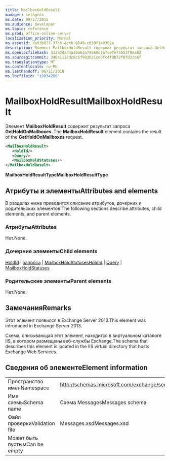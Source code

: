 ```yaml
---
title: MailboxHoldResult
manager: sethgros
ms.date: 09/17/2015
ms.audience: Developer
ms.topic: reference
ms.prod: office-online-server
localization_priority: Normal
ms.assetid: da03b877-37c6-4ecb-8549-c639f140302e
description: Элемент MailboxHoldResult содержит результат запроса GetHoldOnMailboxes.
ms.openlocfilehash: 333a2d2d4a30a63a78660d167cefe75653f8ea82
ms.sourcegitcommit: 34041125dc8c5f993b21cebfc4f8b72f0fd2cb6f
ms.translationtype: MT
ms.contentlocale: ru-RU
ms.lasthandoff: 06/11/2018
ms.locfileid: "19834289"
---
```

# <a name="mailboxholdresult"></a><span data-ttu-id="d5adb-103">MailboxHoldResult</span><span class="sxs-lookup"><span data-stu-id="d5adb-103">MailboxHoldResult</span></span>

<span data-ttu-id="d5adb-104">Элемент **MailboxHoldResult** содержит результат запроса **GetHoldOnMailboxes** .</span><span class="sxs-lookup"><span data-stu-id="d5adb-104">The **MailboxHoldResult** element contains the result of the **GetHoldOnMailboxes** request.</span></span> 
  
```XML
<MailboxHoldResult>
   <HoldId/>
   <Query/>
   <MailboxHoldStatuses/>
</MailboxHoldResult>
```

<span data-ttu-id="d5adb-105">**MailboxHoldResultType**</span><span class="sxs-lookup"><span data-stu-id="d5adb-105">**MailboxHoldResultType**</span></span>

## <a name="attributes-and-elements"></a><span data-ttu-id="d5adb-106">Атрибуты и элементы</span><span class="sxs-lookup"><span data-stu-id="d5adb-106">Attributes and elements</span></span>

<span data-ttu-id="d5adb-107">В разделах ниже приводится описание атрибутов, дочерних и родительских элементов.</span><span class="sxs-lookup"><span data-stu-id="d5adb-107">The following sections describe attributes, child elements, and parent elements.</span></span>
  
### <a name="attributes"></a><span data-ttu-id="d5adb-108">Атрибуты</span><span class="sxs-lookup"><span data-stu-id="d5adb-108">Attributes</span></span>

<span data-ttu-id="d5adb-109">Нет.</span><span class="sxs-lookup"><span data-stu-id="d5adb-109">None.</span></span>
  
### <a name="child-elements"></a><span data-ttu-id="d5adb-110">Дочерние элементы</span><span class="sxs-lookup"><span data-stu-id="d5adb-110">Child elements</span></span>

<span data-ttu-id="d5adb-111">[HoldId](holdid.md) | [запроса](query.md) | [MailboxHoldStatuses](mailboxholdstatuses.md)</span><span class="sxs-lookup"><span data-stu-id="d5adb-111">[HoldId](holdid.md) | [Query](query.md) | [MailboxHoldStatuses](mailboxholdstatuses.md)</span></span>
  
### <a name="parent-elements"></a><span data-ttu-id="d5adb-112">Родительские элементы</span><span class="sxs-lookup"><span data-stu-id="d5adb-112">Parent elements</span></span>

<span data-ttu-id="d5adb-113">Нет.</span><span class="sxs-lookup"><span data-stu-id="d5adb-113">None.</span></span>
  
## <a name="remarks"></a><span data-ttu-id="d5adb-114">Замечания</span><span class="sxs-lookup"><span data-stu-id="d5adb-114">Remarks</span></span>

<span data-ttu-id="d5adb-115">Этот элемент появился в Exchange Server 2013.</span><span class="sxs-lookup"><span data-stu-id="d5adb-115">This element was introduced in Exchange Server 2013.</span></span>
  
<span data-ttu-id="d5adb-116">Схема, описывающая этот элемент, находится в виртуальном каталоге IIS, в котором размещены веб-службы Exchange.</span><span class="sxs-lookup"><span data-stu-id="d5adb-116">The schema that describes this element is located in the IIS virtual directory that hosts Exchange Web Services.</span></span>
  
## <a name="element-information"></a><span data-ttu-id="d5adb-117">Сведения об элементе</span><span class="sxs-lookup"><span data-stu-id="d5adb-117">Element information</span></span>

|||
|:-----|:-----|
|<span data-ttu-id="d5adb-118">Пространство имен</span><span class="sxs-lookup"><span data-stu-id="d5adb-118">Namespace</span></span>  <br/> |http://schemas.microsoft.com/exchange/services/2006/messages  <br/> |
|<span data-ttu-id="d5adb-119">Имя схемы</span><span class="sxs-lookup"><span data-stu-id="d5adb-119">Schema name</span></span>  <br/> |<span data-ttu-id="d5adb-120">Схема Messages</span><span class="sxs-lookup"><span data-stu-id="d5adb-120">Messages schema</span></span>  <br/> |
|<span data-ttu-id="d5adb-121">Файл проверки</span><span class="sxs-lookup"><span data-stu-id="d5adb-121">Validation file</span></span>  <br/> |<span data-ttu-id="d5adb-122">Messages.xsd</span><span class="sxs-lookup"><span data-stu-id="d5adb-122">Messages.xsd</span></span>  <br/> |
|<span data-ttu-id="d5adb-123">Может быть пустым</span><span class="sxs-lookup"><span data-stu-id="d5adb-123">Can be empty</span></span>  <br/> ||
   

